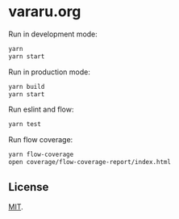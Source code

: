# vararu.org

Run in development mode:

```bash
yarn
yarn start
```

Run in production mode:

```bash
yarn build
yarn start
```

Run eslint and flow:

```bash
yarn test
```

Run flow coverage:

```bash
yarn flow-coverage
open coverage/flow-coverage-report/index.html
```

## License

[MIT](LICENSE.txt).
